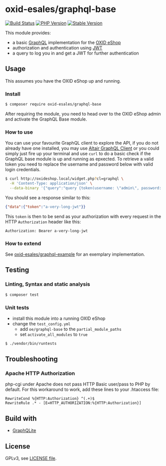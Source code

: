 # oxid-esales/graphql-base

[![Build Status](https://img.shields.io/travis/com/OXID-eSales/graphql-base-module.svg?style=for-the-badge&logo=travis)](https://travis-ci.com/OXID-eSales/graphql-base-module) [![PHP Version](https://img.shields.io/packagist/php-v/oxid-esales/graphql-base.svg?style=for-the-badge)](https://github.com/oxid-esales/graphql-base-module) [![Stable Version](https://img.shields.io/packagist/v/oxid-esales/graphql-base.svg?style=for-the-badge&label=latest)](https://packagist.org/packages/oxid-esales/graphql-base-module)

This module provides:
- a basic [GraphQL](https://www.graphql.org) implementation for the [OXID eShop](https://www.oxid-esales.com/)
- authorization and authentication using [JWT](https://jwt.io)
- a query to log you in and get a JWT for further authentication

## Usage

This assumes you have the OXID eShop up and running.

### Install

```bash
$ composer require oxid-esales/graphql-base
```

After requiring the module, you need to head over to the OXID eShop admin and
activate the GraphQL Base module.

### How to use

You can use your favourite GraphQL client to explore the API, if you do not
already have one installed, you may use [Altair GraphQL Client](https://altair.sirmuel.design/) or
you could simply just fire up your terminal and use `curl` to do a basic check
if the GraphQL base module is up and running as epxected. To retrieve a valid
token you need to replace the username and password below with valid login
credentials.

```bash
$ curl http://oxideshop.local/widget.php?cl=graphql \
  -H 'Content-Type: application/json' \
  --data-binary '{"query":"query {token(username: \"admin\", password: \"admin\")}"}'
```

You should see a response similar to this:

```json
{"data":{"token":"a-very-long-jwt"}}
```

This `token` is then to be send as your authorization with every request in the
HTTP `Authorization` header like this:

```
Authorization: Bearer a-very-long-jwt
```

### How to extend

See [oxid-esales/graphql-example](https://github.com/OXID-eSales/graphql-example-module) for an exemplary implementation.

## Testing

### Linting, Syntax and static analysis

```bash
$ composer test
```

### Unit tests

- install this module into a running OXID eShop
- change the `test_config.yml`
  - add `oe/graphql-base` to the `partial_module_paths`
  - set `activate_all_modules` to `true`

```bash
$ ./vendor/bin/runtests
```

## Troubleshooting

### Apache HTTP Authorization

php-cgi under Apache does not pass HTTP Basic user/pass to PHP by default.
For this workaround to work, add these lines to your .htaccess file:

```
RewriteCond %{HTTP:Authorization} ^(.+)$
RewriteRule .* - [E=HTTP_AUTHORIZATION:%{HTTP:Authorization}]
```

## Build with

- [GraphQLite](https://graphqlite.thecodingmachine.io/)

## License

GPLv3, see [LICENSE file](LICENSE).
